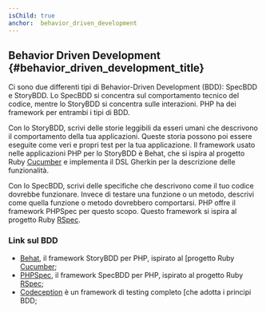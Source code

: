 ```yaml
---
isChild: true
anchor:  behavior_driven_development
---
```


## Behavior Driven Development {#behavior_driven_development_title}

Ci sono due differenti tipi di Behavior-Driven Development (BDD): SpecBDD e
StoryBDD. Lo SpecBDD si concentra sul comportamento tecnico del codice, mentre
lo StoryBDD si concentra sulle interazioni. PHP ha dei framework per entrambi i
tipi di BDD.

Con lo StoryBDD, scrivi delle storie leggibili da esseri umani che descrivono il
comportamento della tua applicazioni. Queste storia possono poi essere eseguite
come veri e propri test per la tua applicazione. Il framework usato nelle
applicazioni PHP per lo StoryBDD è Behat, che si ispira al progetto Ruby
[Cucumber](http://cukes.info/) e implementa il DSL Gherkin per la descrizione
delle funzionalità.

Con lo SpecBDD, scrivi delle specifiche che descrivono come il tuo codice
dovrebbe funzionare. Invece di testare una funzione o un metodo, descrivi come
quella funzione o metodo dovrebbero comportarsi. PHP offre il framework PHPSpec
per questo scopo. Questo framework si ispira al progetto Ruby
[RSpec](http://rspec.info/).

### Link sul BDD

* [Behat](http://behat.org/), il framework StoryBDD per PHP, ispirato al
  [progetto Ruby [Cucumber](http://cukes.info/);
* [PHPSpec](http://www.phpspec.net/), il framework SpecBDD per PHP, ispirato al
  progetto Ruby [RSpec](http://rspec.info/);
* [Codeception](http://www.codeception.com) è un framework di testing completo
  [che adotta i principi BDD;
